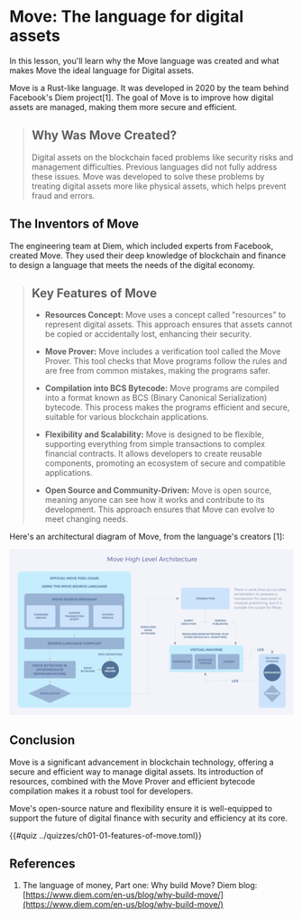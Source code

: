 # Move: The language for digital assets

In this lesson, you'll learn why the Move language was created and what makes Move the ideal language for Digital assets.

Move is a Rust-like language. It was developed in 2020 by the team behind Facebook's Diem project[1]. The goal of Move is to improve how digital assets are managed, making them more secure and efficient.

> ## Why Was Move Created?
>
>Digital assets on the blockchain faced problems like security risks and management difficulties. Previous languages did not fully address these issues. Move was developed to solve these problems by treating digital assets more like physical assets, which helps prevent fraud and errors.
>

## The Inventors of Move

The engineering team at Diem, which included experts from Facebook, created Move. They used their deep knowledge of blockchain and finance to design a language that meets the needs of the digital economy.

> ## Key Features of Move
>
>- **Resources Concept:** Move uses a concept called "resources" to represent digital assets. This approach ensures that assets cannot be copied or accidentally lost, enhancing their security.
>
>- **Move Prover:** Move includes a verification tool called the Move Prover. This tool checks that Move programs follow the rules and are free from common mistakes, making the programs safer.
>
>- **Compilation into BCS Bytecode:** Move programs are compiled into a format known as BCS (Binary Canonical Serialization) bytecode. This process makes the programs efficient and secure, suitable for various blockchain applications.
>
>- **Flexibility and Scalability:** Move is designed to be flexible, supporting everything from simple transactions to complex financial contracts. It allows developers to create reusable components, promoting an ecosystem of secure and compatible applications.
>
>- **Open Source and Community-Driven:** Move is open source, meaning anyone can see how it works and contribute to its development. This approach ensures that Move can evolve to meet changing needs.
>

Here's an architectural diagram of Move, from the language's creators [1]:

![Move high-level architecture](./img/move_architecture.png "Move high-level architecture")

## Conclusion

Move is a significant advancement in blockchain technology, offering a secure and efficient way to manage digital assets. Its introduction of resources, combined with the Move Prover and efficient bytecode compilation makes it a robust tool for developers. 

Move's open-source nature and flexibility ensure it is well-equipped to support the future of digital finance with security and efficiency at its core.

{{#quiz ../quizzes/ch01-01-features-of-move.toml}}

## References

1. The language of money, Part one: Why build Move? Diem blog: [https://www.diem.com/en-us/blog/why-build-move/](https://www.diem.com/en-us/blog/why-build-move/)